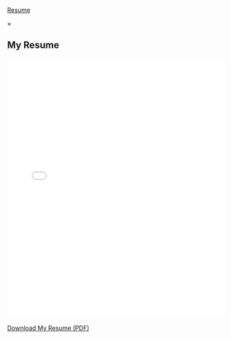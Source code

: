 <!-- Modal Trigger Button -->
<a href="#resumeModal" id="resumeButton">Resume</a>

<!-- Modal Structure -->
<div id="resumeModal" class="modal">
  <div class="modal-content">
    <span class="close">&times;</span>
    <h2>My Resume</h2>
    <!-- Embed PDF -->
    <iframe src="/docs/jack_resume_24.pdf" style="width: 100%; height: 600px;" frameborder="0" allowfullscreen></iframe>
    <p>
      <a href="/docs/jack_resume_24.pdf" download="jack_resume_24.pdf">Download My Resume (PDF)</a>
    </p>
  </div>
</div>
